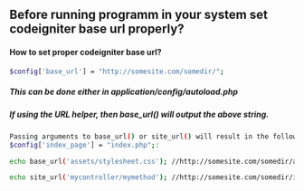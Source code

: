 ## Before running programm in your system set codeigniter base url properly?
#### How to set proper codeigniter base url?
```sh
$config['base_url'] = "http://somesite.com/somedir/";
```
##### This can be done either in application/config/autoload.php
##### If using the URL helper, then base_url() will output the above string.

```sh
Passing arguments to base_url() or site_url() will result in the following (assuming
$config['index_page'] = "index.php";:
```
```sh
echo base_url('assets/stylesheet.css'); //http://somesite.com/somedir/assets/stylesheet.css

echo site_url('mycontroller/mymethod'); //http://somesite.com/somedir/index.php/mycontroller/mymethod
```
